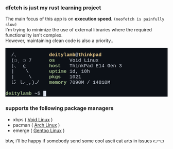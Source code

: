 ### dfetch is just my rust learning project

The main focus of this app is on **execution speed**. `(neofetch is painfully slow)` <br>
I'm trying to minimize the use of external libraries where the required functionality isn't complex. <br>
However, maintaining clean code is also a priority.. <br>

![example](assets/example.png)

### supports the following package managers

- xbps ( [Void Linux](https://voidlinux.org/) )
- pacman ( [Arch Linux](https://archlinux.org/) )
- emerge ( [Gentoo Linux](https://www.gentoo.org/) )

btw, i'll be happy if somebody send some cool ascii cat arts in issues :point_right::point_left:
